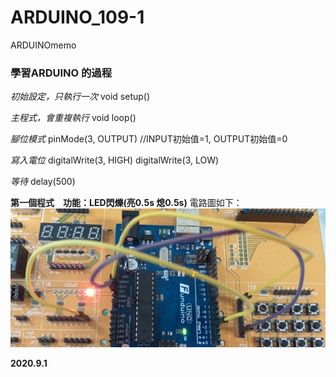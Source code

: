 # ARDUINO_109-1 
ARDUINOmemo </p>
<h3> 學習ARDUINO 的過程 </h3>

*初始設定，只執行一次* 
void setup() 

*主程式，會重複執行*
void loop() 

*腳位模式*
pinMode(3, OUTPUT)      //INPUT初始值=1, OUTPUT初始值=0

*寫入電位* 
digitalWrite(3, HIGH) 
digitalWrite(3, LOW)

*等待* 
delay(500) 

__第一個程式　功能：LED閃爍(亮0.5s 熄0.5s)__ 
電路圖如下：
![image](https://github.com/8-kami/ARDUINO_109-1/blob/master/USER_SCOPED_TEMP_DATA_orca-image--1870013025.jpeg)


__2020.9.1__ 

